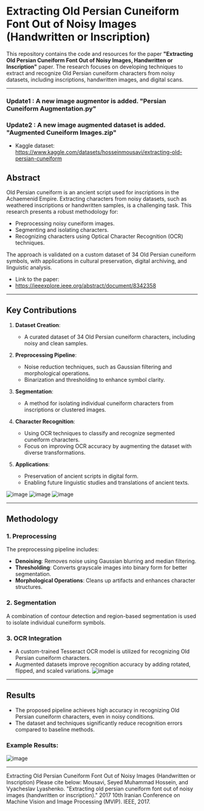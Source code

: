 # Extracting Old Persian Cuneiform Font Out of Noisy Images (Handwritten or Inscription)

This repository contains the code and resources for the paper **"Extracting Old Persian Cuneiform Font Out of Noisy Images, Handwritten or Inscription"** paper. The research focuses on developing techniques to extract and recognize Old Persian cuneiform characters from noisy datasets, including inscriptions, handwritten images, and digital scans.

---
### Update1 : A new image augmentor is added. "Persian Cuneiform Augmentation.py"
### Update2 : A new image augmented dataset is added. "Augmented Cuneiform Images.zip"
- Kaggle dataset: https://www.kaggle.com/datasets/hosseinmousavi/extracting-old-persian-cuneiform

## Abstract

Old Persian cuneiform is an ancient script used for inscriptions in the Achaemenid Empire. Extracting characters from noisy datasets, such as weathered inscriptions or handwritten samples, is a challenging task. This research presents a robust methodology for:
- Preprocessing noisy cuneiform images.
- Segmenting and isolating characters.
- Recognizing characters using Optical Character Recognition (OCR) techniques.

The approach is validated on a custom dataset of 34 Old Persian cuneiform symbols, with applications in cultural preservation, digital archiving, and linguistic analysis.

- Link to the paper:
- https://ieeexplore.ieee.org/abstract/document/8342358
---

## Key Contributions

1. **Dataset Creation**:
   - A curated dataset of 34 Old Persian cuneiform characters, including noisy and clean samples.

2. **Preprocessing Pipeline**:
   - Noise reduction techniques, such as Gaussian filtering and morphological operations.
   - Binarization and thresholding to enhance symbol clarity.

3. **Segmentation**:
   - A method for isolating individual cuneiform characters from inscriptions or clustered images.

4. **Character Recognition**:
   - Using OCR techniques to classify and recognize segmented cuneiform characters.
   - Focus on improving OCR accuracy by augmenting the dataset with diverse transformations.

5. **Applications**:
   - Preservation of ancient scripts in digital form.
   - Enabling future linguistic studies and translations of ancient texts.

![image](https://github.com/user-attachments/assets/d8ebdc3f-adb3-4611-925c-a2fc628c7bae)
![image](https://github.com/user-attachments/assets/e801b898-471f-44e4-9b71-7903f6ce9b0e)
![image](https://github.com/user-attachments/assets/6c119c48-77a6-4825-b270-edaa490d323e)

---

## Methodology

### **1. Preprocessing**
The preprocessing pipeline includes:
- **Denoising**: Removes noise using Gaussian blurring and median filtering.
- **Thresholding**: Converts grayscale images into binary form for better segmentation.
- **Morphological Operations**: Cleans up artifacts and enhances character structures.

### **2. Segmentation**
A combination of contour detection and region-based segmentation is used to isolate individual cuneiform symbols.

### **3. OCR Integration**
- A custom-trained Tesseract OCR model is utilized for recognizing Old Persian cuneiform characters.
- Augmented datasets improve recognition accuracy by adding rotated, flipped, and scaled variations.
![image](https://github.com/user-attachments/assets/ff4a156f-64a2-494e-a0b3-83d535dbf0c0)

---

## Results

- The proposed pipeline achieves high accuracy in recognizing Old Persian cuneiform characters, even in noisy conditions.
- The dataset and techniques significantly reduce recognition errors compared to baseline methods.

### Example Results:
![image](https://github.com/user-attachments/assets/98d8fba2-5754-460d-aa2c-e829a73e3a96)


---

Extracting Old Persian Cuneiform Font Out of Noisy Images (Handwritten or Inscription)
Please cite below:
Mousavi, Seyed Muhammad Hossein, and Vyacheslav Lyashenko. "Extracting old persian cuneiform font out of noisy images (handwritten or inscription)." 2017 10th Iranian Conference on Machine Vision and Image Processing (MVIP). IEEE, 2017.
